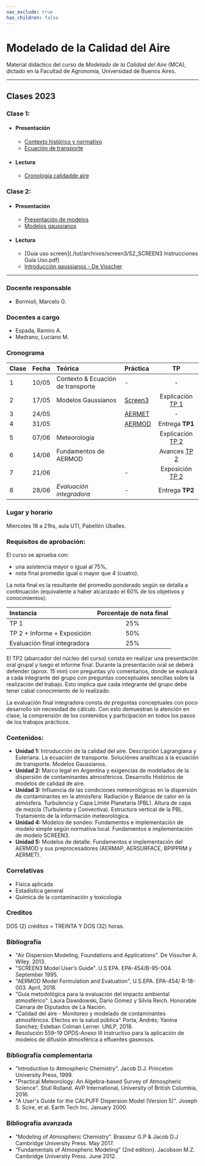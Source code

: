 ```yaml
---
nav_exclude: true
has_children: false
---
```


# Modelado de la Calidad del Aire

Material didáctico del curso de *Modelado de la Calidad del Aire* (MCA), dictado en la Facultad de Agronomía, Universidad de Buenos Aires.

---

## Clases 2023
### Clase 1:
+ #### Presentación
    + [Contexto histórico y normativo](./files/MCA23_1_Contexto.pdf)
    + [Ecuación de transporte](./files/MCA23_1_EcTransporte.pdf)
+ #### Lectura 
    + [Cronología calidadde aire](./files/Heirdon_AirPollutionHistorical.pdf)


### Clase 2:

+ #### Presentación
    + [Presentación de modelos](./files/MCA_3_Introduccion_Modelado_Dispersión.pdf)
    + [Modelos gaussianos](./files/MCA_4_Presentando_Modelo_Gausiano.pdf)
+ #### Lectura
    + [Guia uso screen](./tut/archivos/screen3/S2_SCREEN3 Instrucciones Guía Uso.pdf)
    + [Introducción gaussianos - De Visscher](./files/CAP2-DE_VISSSCHER-PRIMER.pdf)


---

### Docente responsable
+ Bormioli, Marcelo G.

### Docentes a cargo
+ Espada, Ramiro A.
+ Medrano, Luciano M.

### Cronograma

|Clase|Fecha  | Teórica | Práctica  |  TP   |
|:----|:-----:|:--------|:----------|:-----:|
|  1  | 10/05 | Contexto & Ecuación de transporte | -                             | -                                   |
|  2  | 17/05 | Modelos Gaussianos                | [Screen3](./tut/screen3.html) | Explicación [TP 1](./tps/tp1.html)  |
|  3  | 24/05 |                                   | [AERMET](./tut/aermet.html)   | -                                   |
|  4  | 31/05 |                                   | [AERMOD](./tut/aermod.html)   | Entrega **TP1**                     |
|  5  | 07/06 | Meteorología                      |                               | Explicación [TP 2](./tps/tp2.html)  |
|  6  | 14/06 | Fundamentos de AERMOD             |                               | Avances [TP 2](./tps/tp2.html)      |
|  7  | 21/06 |                                   | -                             | Exposición [TP 2](./tps/tp2.html)   |
|  8  | 28/06 | *Evaluación integradora*          | -                             | Entrega **TP2**                     |


### Lugar y horario
Miercoles 18 a 21hs, aula UTI, Pabellón Uballes.


### Requisitos de aprobación:

El  curso se aprueba con:
- una asistencia mayor o igual al 75%,
- nota final promedio igual o mayor que 4 (cuatro).

La nota final es la resultante del promedio ponderado según se detalla a continuación (equivalente a haber alcanzado el 60% de los objetivos y conocimientos).

| Instancia | Porcentaje de nota final |
|:----------|:-----------------:|
| TP 1                         | 25% |  
| TP 2 + Informe + Exposición  | 50% |
| Evaluación final integradora | 25% |

El TP2 (abarcador del núcleo del curso) consta en realizar una presentación oral grupal y luego el informe final. Durante la presentación oral se deberá defender (aprox. 15 min) con preguntas y/o comentarios, donde se evaluará a cada integrante del grupo con preguntas conceptuales sencillas sobre la realización del trabajo. Esto implica que cada integrante del grupo debe tener cabal conocimiento de lo realizado.

La evaluación final integradora consta de preguntas conceptuales con poco desarrollo sin necesidad de cálculo. Con esto demuestran la atención en clase, la comprensión de los contenidos y participación en todos los pasos de los trabajos prácticos.


### Contenidos:
- **Unidad 1:** Introducción de la calidad del aire. Descripción Lagrangiana y Euleriana. La ecuación de transporte. Soluciónes analíticas a la ecuación de transporte. Modelos Gaussianos.
- **Unidad 2:** Marco legal en Argentina y exigencias de modelados de la dispersión de contaminantes atmosféricos. Desarrollo Histórico de modelos de calidad de aire.
- **Unidad 3:** Influencia de las condiciones meteorológicas en la dispersión de contaminantes en la atmósfera: Radiación y Balance de calor en la atmósfera. Turbulencia y Capa Límite Planetaria (PBL). Altura de capa de mezcla (Turbulenta y Convectiva). Estructura vertical de la PBL. Tratamiento de la información meteorológica.
- **Unidad 4:** Modelos de sondeo: Fundamentos e implementación de modelo simple según normativa local. Fundamentos e implementación de modelo SCREEN3. 
- **Unidad 5:** Modelos de detalle: Fundamentos e implementación del AERMOD y sus preprocesadores (AERMAP, AERSURFACE, BPIPPRM y AERMET). 

### Correlativas
+ Física aplicada
+ Estadística general
+ Química de la contaminación y toxicología

### Creditos
DOS (2) créditos = TREINTA Y DOS (32) horas.

### Bibliografía

+ "Air Dispersion Modeling, Foundations and Applications". De Visscher A. Wiley. 2013.
+ "SCREEN3 Model User’s Guide". U.S EPA. EPA-454/B-95-004. September 1995.
+ "AERMOD Model Formulation and Evaluation", U.S.EPA. EPA-454/ R-18-003. April, 2018.
+ "Guía metodológica para la evaluación del impacto ambiental atmosférico". Laura Dawidowski, Darío Gómez y Silvia Reich. Honorable Cámara de Diputados de La Nación.
+ "Calidad del aire - Monitoreo y modelado de contaminantes atmosféricos. Efectos en la salud pública" Porta, Andrés; Yanina Sanchez; Esteban Colman Lerner. UNLP, 2018.
+ Resolución 559-19 OPDS-Anexo III Instructivo para la aplicación de modelos de difusión atmosférica a efluentes gaseosos. 
<!-- + "Description of the HYSPLIT 4 modeling system". Roland R. Draxler. Air Resources Laboratory (ARL). Silver Spring, Maryland. December 1997.-->

### Bibliografía complementaria

+ "Introduction to Atmospheric Chemistry". Jacob D.J. Princeton University Press, 1999.
+ "Practical Meteorology: An Algebra-based Survey of Atmospheric Science". Stull Rolland. AVP International, University of British Columbia, 2016.
+ "A User's Guide for the CALPUFF Dispersion Model (Version 5)". Joseph S. Scire, et al. Earth Tech Inc. January 2000.

### Bibliografía avanzada

+ “Modeling of Atmospheric Chemistry”. Brasseur G.P & Jacob D.J Cambridge University Press. May 2017.
+ “Fundamentals of Atmospheric Modeling” (2nd edition). Jacobson M.Z. Cambridge University Press. June 2012.


